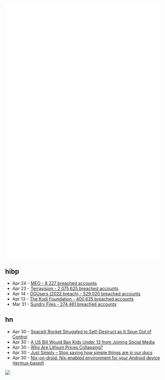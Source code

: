 ![Metrics](https://raw.githubusercontent.com/phixion/phixion/master/metrics.svg)

## hibp

<!--
for https://github.com/phixion/phixion/blob/main/.github/workflows/feeds.yml
-->
<!--START_SECTION:haveibeenpwnd-->
- Apr 24 - [MEO - 8,227 breached accounts](https://haveibeenpwned.com/PwnedWebsites#MEO)
- Apr 23 - [Terravision - 2,075,625 breached accounts](https://haveibeenpwned.com/PwnedWebsites#Terravision)
- Apr 14 - [OGUsers (2022 breach) - 529,020 breached accounts](https://haveibeenpwned.com/PwnedWebsites#OGUsers2022)
- Apr 13 - [The Kodi Foundation - 400,635 breached accounts](https://haveibeenpwned.com/PwnedWebsites#KodiFoundation)
- Mar 31 - [Sundry Files - 274,461 breached accounts](https://haveibeenpwned.com/PwnedWebsites#SundryFiles)
<!--END_SECTION:haveibeenpwnd-->

## hn

<!--
for https://github.com/phixion/phixion/blob/main/.github/workflows/feeds.yml
-->
<!--START_SECTION:hn-->
- Apr 30 - [SpaceX Rocket Struggled to Self-Destruct as It Spun Out of Control](https://www.nytimes.com/2023/04/29/science/elon-musk-spacex-starship.html)
- Apr 30 - [A US Bill Would Ban Kids Under 13 from Joining Social Media](https://www.wired.com/story/protecting-kids-social-media-act/)
- Apr 30 - [Why Are Lithium Prices Collapsing?](https://internationalbanker.com/brokerage/why-are-lithium-prices-collapsing/)
- Apr 30 - [Just Simply – Stop saying how simple things are in our docs](https://justsimply.dev/)
- Apr 30 - [Nix-on-droid: Nix-enabled environment for your Android device (termux-based)](https://github.com/t184256/nix-on-droid)
<!--END_SECTION:hn-->

<!--
for https://yhype.me
-->
![](https://hit.yhype.me/github/profile?user_id=13013670)
